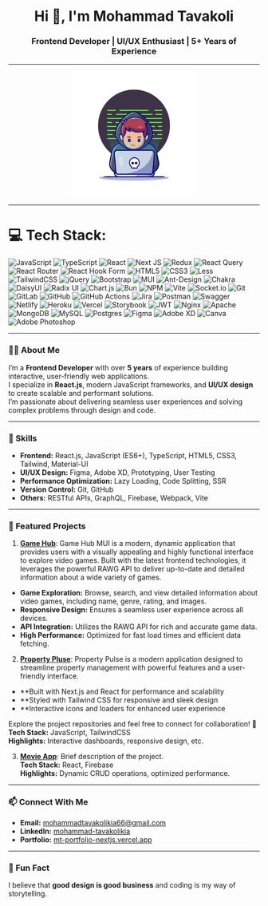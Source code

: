 <h1 align="center">Hi 👋, I'm Mohammad Tavakoli </h1>
<h3 align="center">
  Frontend Developer | UI/UX Enthusiast | 5+ Years of Experience
</h3>

---

<p align="center">
    <img src="./repo-image.webp" alt="Banner" width="250" />
</p>

---

# 💻 Tech Stack:

![JavaScript](https://img.shields.io/badge/javascript-%23323330.svg?style=for-the-badge&logo=javascript&logoColor=%23F7DF1E) ![TypeScript](https://img.shields.io/badge/typescript-%23007ACC.svg?style=for-the-badge&logo=typescript&logoColor=white) ![React](https://img.shields.io/badge/react-%2320232a.svg?style=for-the-badge&logo=react&logoColor=%2361DAFB) ![Next JS](https://img.shields.io/badge/Next-black?style=for-the-badge&logo=next.js&logoColor=white) ![Redux](https://img.shields.io/badge/redux-%23593d88.svg?style=for-the-badge&logo=redux&logoColor=white) ![React Query](https://img.shields.io/badge/-React%20Query-FF4154?style=for-the-badge&logo=react%20query&logoColor=white) ![React Router](https://img.shields.io/badge/React_Router-CA4245?style=for-the-badge&logo=react-router&logoColor=white) ![React Hook Form](https://img.shields.io/badge/React%20Hook%20Form-%23EC5990.svg?style=for-the-badge&logo=reacthookform&logoColor=white) ![HTML5](https://img.shields.io/badge/html5-%23E34F26.svg?style=for-the-badge&logo=html5&logoColor=white) ![CSS3](https://img.shields.io/badge/css3-%231572B6.svg?style=for-the-badge&logo=css3&logoColor=white) ![Less](https://img.shields.io/badge/less-2B4C80?style=for-the-badge&logo=less&logoColor=white) ![TailwindCSS](https://img.shields.io/badge/tailwindcss-%2338B2AC.svg?style=for-the-badge&logo=tailwind-css&logoColor=white) ![jQuery](https://img.shields.io/badge/jquery-%230769AD.svg?style=for-the-badge&logo=jquery&logoColor=white)  ![Bootstrap](https://img.shields.io/badge/bootstrap-%238511FA.svg?style=for-the-badge&logo=bootstrap&logoColor=white) ![MUI](https://img.shields.io/badge/MUI-%230081CB.svg?style=for-the-badge&logo=mui&logoColor=white) ![Ant-Design](https://img.shields.io/badge/-AntDesign-%230170FE?style=for-the-badge&logo=ant-design&logoColor=white)  ![Chakra](https://img.shields.io/badge/chakra-%234ED1C5.svg?style=for-the-badge&logo=chakraui&logoColor=white) ![DaisyUI](https://img.shields.io/badge/daisyui-5A0EF8?style=for-the-badge&logo=daisyui&logoColor=white) ![Radix UI](https://img.shields.io/badge/radix%20ui-161618.svg?style=for-the-badge&logo=radix-ui&logoColor=white)  ![Chart.js](https://img.shields.io/badge/chart.js-F5788D.svg?style=for-the-badge&logo=chart.js&logoColor=white)  ![Bun](https://img.shields.io/badge/Bun-%23000000.svg?style=for-the-badge&logo=bun&logoColor=white) ![NPM](https://img.shields.io/badge/NPM-%23CB3837.svg?style=for-the-badge&logo=npm&logoColor=white) ![Vite](https://img.shields.io/badge/vite-%23646CFF.svg?style=for-the-badge&logo=vite&logoColor=white)  ![Socket.io](https://img.shields.io/badge/Socket.io-black?style=for-the-badge&logo=socket.io&badgeColor=010101) ![Git](https://img.shields.io/badge/git-%23F05033.svg?style=for-the-badge&logo=git&logoColor=white) ![GitLab](https://img.shields.io/badge/gitlab-%23181717.svg?style=for-the-badge&logo=gitlab&logoColor=white) ![GitHub](https://img.shields.io/badge/github-%23121011.svg?style=for-the-badge&logo=github&logoColor=white) ![GitHub Actions](https://img.shields.io/badge/github%20actions-%232671E5.svg?style=for-the-badge&logo=githubactions&logoColor=white) ![Jira](https://img.shields.io/badge/jira-%230A0FFF.svg?style=for-the-badge&logo=jira&logoColor=white) ![Postman](https://img.shields.io/badge/Postman-FF6C37?style=for-the-badge&logo=postman&logoColor=white) ![Swagger](https://img.shields.io/badge/-Swagger-%23Clojure?style=for-the-badge&logo=swagger&logoColor=white) ![Netlify](https://img.shields.io/badge/netlify-%23000000.svg?style=for-the-badge&logo=netlify&logoColor=#00C7B7) ![Heroku](https://img.shields.io/badge/heroku-%23430098.svg?style=for-the-badge&logo=heroku&logoColor=white) ![Vercel](https://img.shields.io/badge/vercel-%23000000.svg?style=for-the-badge&logo=vercel&logoColor=white)   ![Storybook](https://img.shields.io/badge/-Storybook-FF4785?style=for-the-badge&logo=storybook&logoColor=white)  ![JWT](https://img.shields.io/badge/JWT-black?style=for-the-badge&logo=JSON%20web%20tokens) ![Nginx](https://img.shields.io/badge/nginx-%23009639.svg?style=for-the-badge&logo=nginx&logoColor=white) ![Apache](https://img.shields.io/badge/apache-%23D42029.svg?style=for-the-badge&logo=apache&logoColor=white) ![MongoDB](https://img.shields.io/badge/MongoDB-%234ea94b.svg?style=for-the-badge&logo=mongodb&logoColor=white) ![MySQL](https://img.shields.io/badge/mysql-4479A1.svg?style=for-the-badge&logo=mysql&logoColor=white) ![Postgres](https://img.shields.io/badge/postgres-%23316192.svg?style=for-the-badge&logo=postgresql&logoColor=white) ![Figma](https://img.shields.io/badge/figma-%23F24E1E.svg?style=for-the-badge&logo=figma&logoColor=white) ![Adobe XD](https://img.shields.io/badge/Adobe%20XD-470137?style=for-the-badge&logo=Adobe%20XD&logoColor=#FF61F6) ![Canva](https://img.shields.io/badge/Canva-%2300C4CC.svg?style=for-the-badge&logo=Canva&logoColor=white) ![Adobe Photoshop](https://img.shields.io/badge/adobe%20photoshop-%2331A8FF.svg?style=for-the-badge&logo=adobe%20photoshop&logoColor=white) 

---

### 🧑‍💻 About Me
I’m a **Frontend Developer** with over **5 years** of experience building interactive, user-friendly web applications.  
I specialize in **React.js**, modern JavaScript frameworks, and **UI/UX design** to create scalable and performant solutions.  
I’m passionate about delivering seamless user experiences and solving complex problems through design and code.

---

### 🚀 Skills
- **Frontend:** React.js, JavaScript (ES6+), TypeScript, HTML5, CSS3, Tailwind, Material-UI  
- **UI/UX Design:** Figma, Adobe XD, Prototyping, User Testing  
- **Performance Optimization:** Lazy Loading, Code Splitting, SSR  
- **Version Control:** Git, GitHub  
- **Others:** RESTful APIs, GraphQL, Firebase, Webpack, Vite  

---

### 🌟 Featured Projects
1. [**Game Hub**](https://github.com/MTavakolikia/game-hub-mui): Game Hub MUI is a modern, dynamic application that provides users with a visually appealing and highly functional interface to explore video games. Built with the latest frontend technologies, it leverages the powerful RAWG API to deliver up-to-date and detailed information about a wide variety of games.  

- **Game Exploration:** Browse, search, and view detailed information about video games, including name, genre, rating, and images.  
- **Responsive Design:** Ensures a seamless user experience across all devices.  
- **API Integration:** Utilizes the RAWG API for rich and accurate game data.  
- **High Performance:** Optimized for fast load times and efficient data fetching.  

2. [**Property Pluse**](https://github.com/MTavakolikia/property-pulse): Property Pulse is a modern application designed to streamline property management with powerful features and a user-friendly interface.

- **Built with Next.js and React for performance and scalability  
- **Styled with Tailwind CSS for responsive and sleek design  
- **Interactive icons and loaders for enhanced user experience  

Explore the project repositories and feel free to connect for collaboration! 🚀  
   **Tech Stack:** JavaScript, TailwindCSS  
   **Highlights:** Interactive dashboards, responsive design, etc.

3. [**Movie App**](https://github.com/MTavakolikia/movie-app): Brief description of the project.  
   **Tech Stack:** React, Firebase  
   **Highlights:** Dynamic CRUD operations, optimized performance.

---

### 📫 Connect With Me
- **Email:** [mohammadtavakolikia66@gmail.com](mailto:mohammadtavakolikia66@gmail.com)  
- **LinkedIn:** [mohammad-tavakolikia](https://linkedin.com/in/mohammad-tavakolikia)  
- **Portfolio:** [mt-portfolio-nextjs.vercel.app](https://mt-portfolio-nextjs.vercel.app)  

---

### 🌈 Fun Fact
I believe that **good design is good business** and coding is my way of storytelling.
